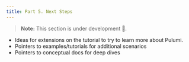 ```yaml
---
title: Part 5. Next Steps
---
```


> **Note:** This section is under development 🚧.

* Ideas for extensions on the tutorial to try to learn more about Pulumi.
* Pointers to examples/tutorials for additional scenarios
* Pointers to conceptual docs for deep dives
